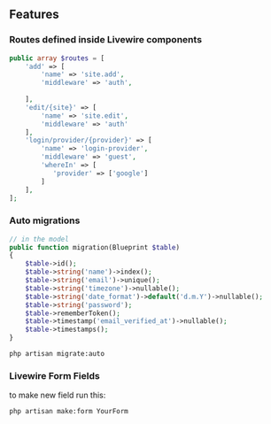## Features

### Routes defined inside Livewire components

```php
public array $routes = [
    'add' => [
        'name' => 'site.add',
        'middleware' => 'auth',
        
    ],
    'edit/{site}' => [
        'name' => 'site.edit',
        'middleware' => 'auth'
    ],
    'login/provider/{provider}' => [
        'name' => 'login-provider',
        'middleware' => 'guest',
        'whereIn' => [
           'provider' => ['google']
        ]
    ],
];
```

### Auto migrations

```php
// in the model
public function migration(Blueprint $table)
{
    $table->id();
    $table->string('name')->index();
    $table->string('email')->unique();
    $table->string('timezone')->nullable();
    $table->string('date_format')->default('d.m.Y')->nullable();
    $table->string('password');
    $table->rememberToken();
    $table->timestamp('email_verified_at')->nullable();
    $table->timestamps();
}
```

```console
php artisan migrate:auto
```

### Livewire Form Fields

to make new field run this:
```console
php artisan make:form YourForm
```
